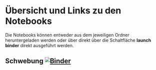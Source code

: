 # Übersicht und Links zu den Notebooks
Die Notebooks können entweder aus dem jeweiligen Ordner heruntergeladen werden oder über direkt über die Schaltfläche **launch binder** direkt ausgeführt werden. 

## Schwebung [![Binder](https://mybinder.org/badge_logo.svg)](https://mybinder.org/v2/gh/LukasWuenschelTUBS/TechnischeAkustikUebungJupyterNotebooks/master?urlpath=%2Fdoc%2Ftree%2FJupyterNotebooks%2FTA_Schwebung.ipynb)


